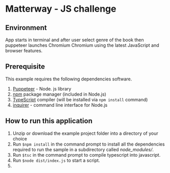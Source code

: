 # Matterway - JS challenge


## Environment
App starts in terminal and after user select genre of the book then puppeteer launches Chromium Chromium using the latest JavaScript and browser features.

## Prerequisite
This example requires the following dependencies software.
1. [Puppeteer](https://pptr.dev/) - Node. js library
2. [npm](https://www.npmjs.com/) package manager (included in Node.js)
3. [TypeScript](https://www.typescriptlang.org) compiler (will be installed via ```npm install``` command)
3. [inquirer](https://www.npmjs.com/package/inquirer) - command line interface for Node.js

## How to run this application

1. Unzip or download the example project folder into a directory of your choice 
2. Run ```$npm install``` in the command prompt to install all the dependencies required to run the sample in a subdirectory called *node_modules/*.
3. Run ```$tsc``` in the command prompt to compile typescript into javascript.
4. Run ```$node dist/index.js``` to start a script.
5.  

